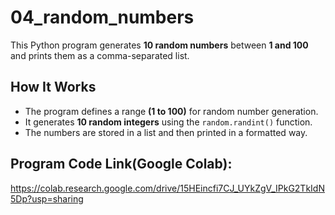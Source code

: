 # 04_random_numbers

This Python program generates **10 random numbers** between **1 and 100** and prints them as a comma-separated list.

## How It Works
- The program defines a range **(1 to 100)** for random number generation.
- It generates **10 random integers** using the `random.randint()` function.
- The numbers are stored in a list and then printed in a formatted way.

## Program Code Link(Google Colab):
https://colab.research.google.com/drive/15HEincfi7CJ_UYkZgV_IPkG2TkIdN5Dp?usp=sharing